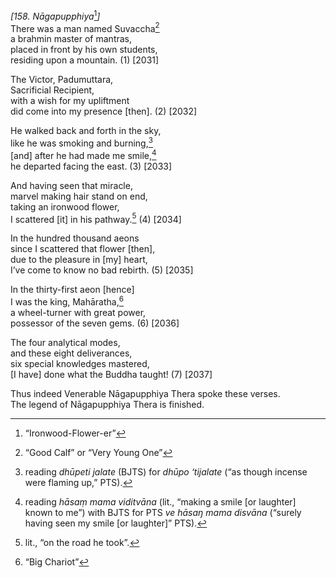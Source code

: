 *\[158. Nāgapupphiya*[^1]*\]*  
There was a man named Suvaccha[^2]  
a brahmin master of mantras,  
placed in front by his own students,  
residing upon a mountain. (1) \[2031\]

The Victor, Padumuttara,  
Sacrificial Recipient,  
with a wish for my upliftment  
did come into my presence \[then\]. (2) \[2032\]

He walked back and forth in the sky,  
like he was smoking and burning,[^3]  
\[and\] after he had made me smile,[^4]  
he departed facing the east. (3) \[2033\]

And having seen that miracle,  
marvel making hair stand on end,  
taking an ironwood flower,  
I scattered \[it\] in his pathway.[^5] (4) \[2034\]

In the hundred thousand aeons  
since I scattered that flower \[then\],  
due to the pleasure in \[my\] heart,  
I’ve come to know no bad rebirth. (5) \[2035\]

In the thirty-first aeon \[hence\]  
I was the king, Mahāratha,[^6]  
a wheel-turner with great power,  
possessor of the seven gems. (6) \[2036\]

The four analytical modes,  
and these eight deliverances,  
six special knowledges mastered,  
\[I have\] done what the Buddha taught! (7) \[2037\]

Thus indeed Venerable Nāgapupphiya Thera spoke these verses.  
The legend of Nāgapupphiya Thera is finished.

[^1]: “Ironwood-Flower-er”

[^2]: “Good Calf” or “Very Young One”

[^3]: reading *dhūpeti jalate* (BJTS) for *dhūpo ‘tijalate* (“as though
    incense were flaming up,” PTS).

[^4]: reading *hāsaṃ mama viditvāna* (lit., “making a smile \[or
    laughter\] known to me”) with BJTS for PTS *ve hāsaŋ mama disvāna*
    (“surely having seen my smile \[or laughter\]” PTS).

[^5]: lit., “on the road he took”.

[^6]: “Big Chariot”
